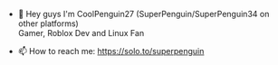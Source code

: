 - 👋 Hey guys I'm CoolPenguin27 (SuperPenguin/SuperPenguin34 on other platforms)                                  
Gamer, Roblox Dev and Linux Fan

- 📫 How to reach me: https://solo.to/superpenguin

<!---
CoolPenguin27/CoolPenguin27 is a ✨ special ✨ repository because its `README.md` (this file) appears on your GitHub profile.
You can click the Preview link to take a look at your changes.
--->
